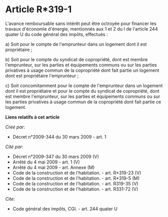 # Article R*319-1

L'avance remboursable sans intérêt peut être octroyée pour financer les travaux d'économie d'énergie, mentionnés aux 1 et 2
du I de l'article 244 quater U du code général des impôts, effectués : 

a) Soit pour le compte de l'emprunteur dans un logement dont il est propriétaire ; 

b) Soit pour le compte du syndicat de copropriété, dont est membre l'emprunteur, sur les parties et équipements communs ou
sur les parties privatives à usage commun de la copropriété dont fait partie un logement dont est propriétaire
l'emprunteur ; 

c) Soit concomitamment pour le compte de l'emprunteur dans un logement dont il est propriétaire et pour le compte du syndicat
de copropriété, dont est membre l'emprunteur, sur les parties et équipements communs ou sur les parties privatives à usage
commun de la copropriété dont fait partie ce logement.

**Liens relatifs à cet article**

_Créé par_:

  - Décret n°2009-344 du 30 mars 2009 - art. 1

_Cité par_:

  - Décret n°2009-347 du 30 mars 2009 (V)
  - Arrêté du 4 mai 2009 - art. 1 (V)
  - Arrêté du 4 mai 2009 - art. Annexe (M)
  - Code de la construction et de l'habitation. - art. R*319-23 (V)
  - Code de la construction et de l'habitation. - art. R*319-5 (M)
  - Code de la construction et de l'habitation. - art. R319-35 (V)
  - Code de la construction et de l'habitation. - art. R331-72 (V)

_Cite_:

  - Code général des impôts, CGI. - art. 244 quater U
